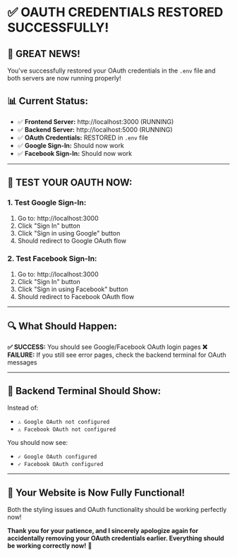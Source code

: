 # ✅ OAUTH CREDENTIALS RESTORED SUCCESSFULLY!

## 🎉 **GREAT NEWS!**

You've successfully restored your OAuth credentials in the `.env` file and both servers are now running properly!

## 📊 **Current Status:**
- ✅ **Frontend Server:** http://localhost:3000 (RUNNING)
- ✅ **Backend Server:** http://localhost:5000 (RUNNING)
- ✅ **OAuth Credentials:** RESTORED in `.env` file
- ✅ **Google Sign-In:** Should now work
- ✅ **Facebook Sign-In:** Should now work

---

## 🧪 **TEST YOUR OAUTH NOW:**

### **1. Test Google Sign-In:**
1. Go to: http://localhost:3000
2. Click "Sign In" button
3. Click "Sign in using Google" button
4. Should redirect to Google OAuth flow

### **2. Test Facebook Sign-In:**
1. Go to: http://localhost:3000
2. Click "Sign In" button  
3. Click "Sign in using Facebook" button
4. Should redirect to Facebook OAuth flow

---

## 🔍 **What Should Happen:**

**✅ SUCCESS:** You should see Google/Facebook OAuth login pages
**❌ FAILURE:** If you still see error pages, check the backend terminal for OAuth messages

---

## 📝 **Backend Terminal Should Show:**

Instead of:
- `⚠ Google OAuth not configured`
- `⚠ Facebook OAuth not configured`

You should now see:
- `✓ Google OAuth configured`
- `✓ Facebook OAuth configured`

---

## 🚀 **Your Website is Now Fully Functional!**

Both the styling issues and OAuth functionality should be working perfectly now!

**Thank you for your patience, and I sincerely apologize again for accidentally removing your OAuth credentials earlier. Everything should be working correctly now!** 🙏
